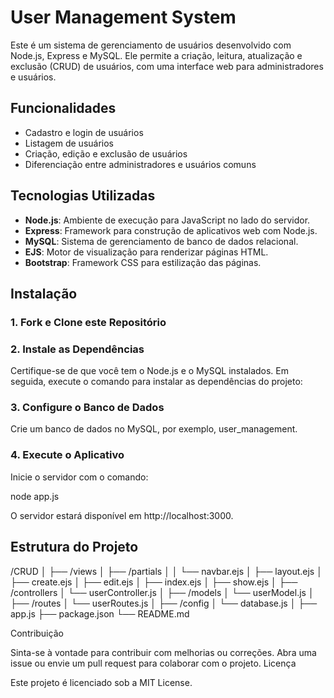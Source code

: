 # User Management System

Este é um sistema de gerenciamento de usuários desenvolvido com Node.js, Express e MySQL. Ele permite a criação, leitura, atualização e exclusão (CRUD) de usuários, com uma interface web para administradores e usuários.

## Funcionalidades

- Cadastro e login de usuários
- Listagem de usuários
- Criação, edição e exclusão de usuários
- Diferenciação entre administradores e usuários comuns

## Tecnologias Utilizadas

- **Node.js**: Ambiente de execução para JavaScript no lado do servidor.
- **Express**: Framework para construção de aplicativos web com Node.js.
- **MySQL**: Sistema de gerenciamento de banco de dados relacional.
- **EJS**: Motor de visualização para renderizar páginas HTML.
- **Bootstrap**: Framework CSS para estilização das páginas.

## Instalação

### 1. Fork e Clone este Repositório

### 2. Instale as Dependências

Certifique-se de que você tem o Node.js e o MySQL instalados. Em seguida, execute o comando para instalar as dependências do projeto:
 
### 3. Configure o Banco de Dados

Crie um banco de dados no MySQL, por exemplo, user_management.

### 4. Execute o Aplicativo

Inicie o servidor com o comando:

node app.js

O servidor estará disponível em http://localhost:3000.

## Estrutura do Projeto

/CRUD
│
├── /views
│   ├── /partials
│   │   └── navbar.ejs
│   ├── layout.ejs
│   ├── create.ejs
│   ├── edit.ejs
│   ├── index.ejs
│   ├── show.ejs
│
├── /controllers
│   └── userController.js
│
├── /models
│   └── userModel.js
│
├── /routes
│   └── userRoutes.js
│
├── /config
│   └── database.js
│
├── app.js
├── package.json
└── README.md

Contribuição

Sinta-se à vontade para contribuir com melhorias ou correções. Abra uma issue ou envie um pull request para colaborar com o projeto.
Licença

Este projeto é licenciado sob a MIT License.